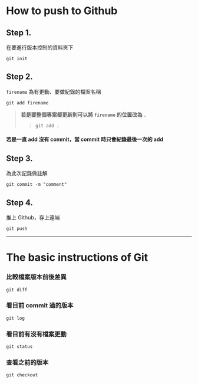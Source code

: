 # How to push to Github
## Step 1. 
在要進行版本控制的資料夾下
```
git init
```
## Step 2. 
`firename` 為有更動、要做紀錄的檔案名稱
```
git add firename
```
>**若是要整個專案都更新則可以將 `firename` 的位置改為 `.`**
>>```
>>git add .
>>```

#### 若是一直 add 沒有 commit，當 commit 時只會紀錄最後一次的 add

## Step 3.
為此次記錄做註解
```
git commit -m "comment"
```

## Step 4.
推上 Github，存上遠端
```
git push
```

---
# The basic instructions of Git
### 比較檔案版本前後差異  
```
git diff  
```
### 看目前 commit 過的版本  
```
git log  
```
### 看目前有沒有檔案更動  
```
git status  
```
### 查看之前的版本
```
git checkout
```